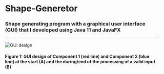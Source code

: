 # Shape-Generetor

### Shape generating program with a graphical user interface (GUI) that I developed using Java 11 and JavaFX
-----------------------------------------------------------------------------------------------------------------------------------------------------------------------------------
![GUI design](https://user-images.githubusercontent.com/58069693/151614027-78024512-9c2d-441f-90ff-a4b54e7c00e3.png)
#### Figure 1: GUI design of Component 1 (red line) and Component 2 (blue line) at the start (A) and the during/end of the processing of a valid input (B)
